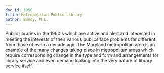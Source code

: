 ```yaml
---
doc_id: 1056
title: Metropolitan Public Library
author: Bundy, M.L.
---
```


Public libraries in the 1960's which are active and alert and interested
in meeting the interests of their various publics face problems far
different from those of even a decade ago.  The Maryland metropolitan area
is an example of the many changes taking place in metropolitan areas
which require corresponding change in the type and form and arrangements for
library service and even demand looking into the very nature of library
service itself.